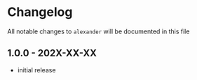 # Changelog

All notable changes to `alexander` will be documented in this file

## 1.0.0 - 202X-XX-XX

- initial release
